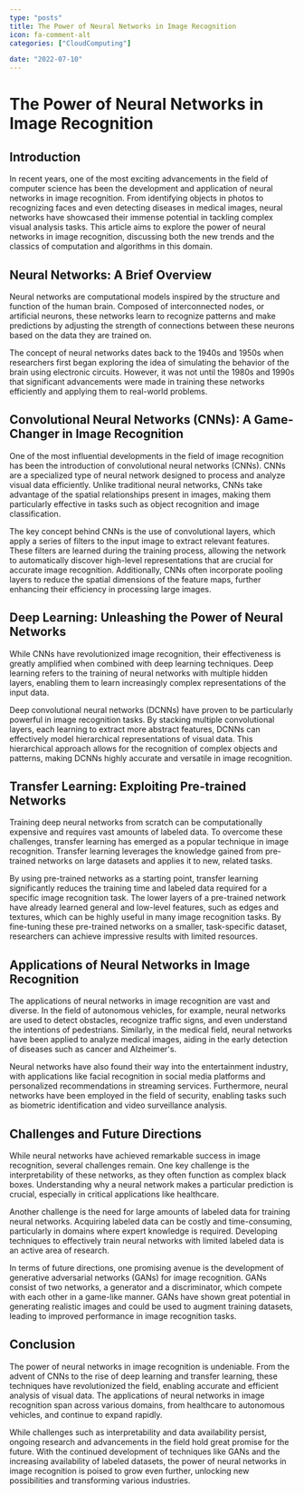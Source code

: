 ```yaml
---
type: "posts"
title: The Power of Neural Networks in Image Recognition
icon: fa-comment-alt
categories: ["CloudComputing"]

date: "2022-07-10"
---
```




# The Power of Neural Networks in Image Recognition

## Introduction

In recent years, one of the most exciting advancements in the field of computer science has been the development and application of neural networks in image recognition. From identifying objects in photos to recognizing faces and even detecting diseases in medical images, neural networks have showcased their immense potential in tackling complex visual analysis tasks. This article aims to explore the power of neural networks in image recognition, discussing both the new trends and the classics of computation and algorithms in this domain.

## Neural Networks: A Brief Overview

Neural networks are computational models inspired by the structure and function of the human brain. Composed of interconnected nodes, or artificial neurons, these networks learn to recognize patterns and make predictions by adjusting the strength of connections between these neurons based on the data they are trained on.

The concept of neural networks dates back to the 1940s and 1950s when researchers first began exploring the idea of simulating the behavior of the brain using electronic circuits. However, it was not until the 1980s and 1990s that significant advancements were made in training these networks efficiently and applying them to real-world problems.

## Convolutional Neural Networks (CNNs): A Game-Changer in Image Recognition

One of the most influential developments in the field of image recognition has been the introduction of convolutional neural networks (CNNs). CNNs are a specialized type of neural network designed to process and analyze visual data efficiently. Unlike traditional neural networks, CNNs take advantage of the spatial relationships present in images, making them particularly effective in tasks such as object recognition and image classification.

The key concept behind CNNs is the use of convolutional layers, which apply a series of filters to the input image to extract relevant features. These filters are learned during the training process, allowing the network to automatically discover high-level representations that are crucial for accurate image recognition. Additionally, CNNs often incorporate pooling layers to reduce the spatial dimensions of the feature maps, further enhancing their efficiency in processing large images.

## Deep Learning: Unleashing the Power of Neural Networks

While CNNs have revolutionized image recognition, their effectiveness is greatly amplified when combined with deep learning techniques. Deep learning refers to the training of neural networks with multiple hidden layers, enabling them to learn increasingly complex representations of the input data.

Deep convolutional neural networks (DCNNs) have proven to be particularly powerful in image recognition tasks. By stacking multiple convolutional layers, each learning to extract more abstract features, DCNNs can effectively model hierarchical representations of visual data. This hierarchical approach allows for the recognition of complex objects and patterns, making DCNNs highly accurate and versatile in image recognition.

## Transfer Learning: Exploiting Pre-trained Networks

Training deep neural networks from scratch can be computationally expensive and requires vast amounts of labeled data. To overcome these challenges, transfer learning has emerged as a popular technique in image recognition. Transfer learning leverages the knowledge gained from pre-trained networks on large datasets and applies it to new, related tasks.

By using pre-trained networks as a starting point, transfer learning significantly reduces the training time and labeled data required for a specific image recognition task. The lower layers of a pre-trained network have already learned general and low-level features, such as edges and textures, which can be highly useful in many image recognition tasks. By fine-tuning these pre-trained networks on a smaller, task-specific dataset, researchers can achieve impressive results with limited resources.

## Applications of Neural Networks in Image Recognition

The applications of neural networks in image recognition are vast and diverse. In the field of autonomous vehicles, for example, neural networks are used to detect obstacles, recognize traffic signs, and even understand the intentions of pedestrians. Similarly, in the medical field, neural networks have been applied to analyze medical images, aiding in the early detection of diseases such as cancer and Alzheimer's.

Neural networks have also found their way into the entertainment industry, with applications like facial recognition in social media platforms and personalized recommendations in streaming services. Furthermore, neural networks have been employed in the field of security, enabling tasks such as biometric identification and video surveillance analysis.

## Challenges and Future Directions

While neural networks have achieved remarkable success in image recognition, several challenges remain. One key challenge is the interpretability of these networks, as they often function as complex black boxes. Understanding why a neural network makes a particular prediction is crucial, especially in critical applications like healthcare.

Another challenge is the need for large amounts of labeled data for training neural networks. Acquiring labeled data can be costly and time-consuming, particularly in domains where expert knowledge is required. Developing techniques to effectively train neural networks with limited labeled data is an active area of research.

In terms of future directions, one promising avenue is the development of generative adversarial networks (GANs) for image recognition. GANs consist of two networks, a generator and a discriminator, which compete with each other in a game-like manner. GANs have shown great potential in generating realistic images and could be used to augment training datasets, leading to improved performance in image recognition tasks.

## Conclusion

The power of neural networks in image recognition is undeniable. From the advent of CNNs to the rise of deep learning and transfer learning, these techniques have revolutionized the field, enabling accurate and efficient analysis of visual data. The applications of neural networks in image recognition span across various domains, from healthcare to autonomous vehicles, and continue to expand rapidly.

While challenges such as interpretability and data availability persist, ongoing research and advancements in the field hold great promise for the future. With the continued development of techniques like GANs and the increasing availability of labeled datasets, the power of neural networks in image recognition is poised to grow even further, unlocking new possibilities and transforming various industries.